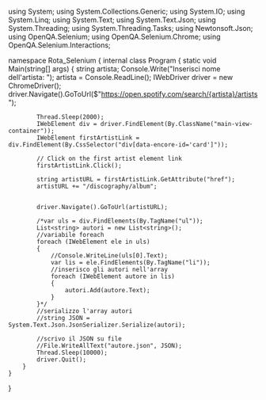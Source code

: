 using System;
using System.Collections.Generic;
using System.IO;
using System.Linq;
using System.Text;
using System.Text.Json;
using System.Threading;
using System.Threading.Tasks;
using Newtonsoft.Json;
using OpenQA.Selenium;
using OpenQA.Selenium.Chrome;
using OpenQA.Selenium.Interactions;


namespace Rota_Selenium
{
    internal class Program
    {
        static void Main(string[] args)
        {
            string artista;
            Console.Write("Inserisci nome dell'artista: ");
            artista = Console.ReadLine();
            IWebDriver driver = new ChromeDriver();
            driver.Navigate().GoToUrl($"https://open.spotify.com/search/{artista}/artists");


            Thread.Sleep(2000);
            IWebElement div = driver.FindElement(By.ClassName("main-view-container"));
            IWebElement firstArtistLink = div.FindElement(By.CssSelector("div[data-encore-id='card']"));

            // Click on the first artist element link
            firstArtistLink.Click();

            string artistURL = firstArtistLink.GetAttribute("href");
            artistURL += "/discography/album";


            driver.Navigate().GoToUrl(artistURL);

            /*var uls = div.FindElements(By.TagName("ul"));
            List<string> autori = new List<string>();
            //variabile foreach
            foreach (IWebElement ele in uls)
            {
                //Console.WriteLine(uls[0].Text);
                var lis = ele.FindElements(By.TagName("li"));
                //inserisco gli autori nell'array
                foreach (IWebElement autore in lis)
                {
                    autori.Add(autore.Text);
                }
            }*/
            //serializzo l'array autori
            //string JSON = System.Text.Json.JsonSerializer.Serialize(autori);

            //scrivo il JSON su file
            //File.WriteAllText("autore.json", JSON);
            Thread.Sleep(10000);
            driver.Quit();
        }
    }
}
